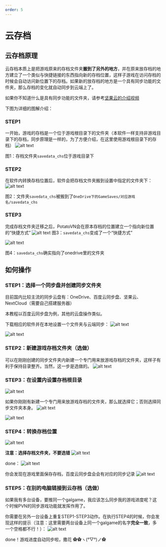 ```yaml
---
order: 5
---
```


# 云存档

## 云存档原理
云存档本质上是把游戏原来的存档文件夹**搬到了另外的地方**，并在原来放存档的地方建立了一个类似与快捷链接的东西指向新的存档位置，这样子游戏在访问存档的时候会自动访问新位置下的存档。如果新的放存档的地方是一个具有同步功能的文件夹，那么存档的变化就自动同步到云端上了。

如果你不知道什么是具有同步功能的文件夹，请参考[坚果云的介绍视频](https://www.bilibili.com/video/BV1oK4y157LX/)

下图为详细的图解介绍：
### STEP1
一开始，游戏的存档是一个位于游戏根目录下的文件夹（本软件一样支持非游戏目录下的存档，同步原理是一样的，为了方便介绍，在这里使用游戏根目录下的存档）
![alt text](/usage/cloud-savedata1.png)

图1：存档文件夹`savedata_chs`位于游戏目录下

### STEP2
在软件内转换存档位置后，软件会把存档文件夹搬到设置中指定的文件夹下：
![alt text](/usage/cloud-savedata2.png)

图2：文件夹`savedata_chs`被搬到了`OneDrive下的GameSaves/对应游戏名/savedata_chs` 

### STEP3
完成存档文件夹迁移之后，PotatoVN会在原本存档的位置建立一个指向新位置的“快捷方式”
![alt text](/usage/cloud-savedata3.png)
图3：`savedata_chs`变成了一个“快捷方式”

![alt text](/usage/cloud-savedata4.png)

图4：`savedata_chs`确实指向了onedrive里的文件夹

## 如何操作
### STEP1：选择一个同步盘并创建同步文件夹
目前国内比较主流的同步云盘有：OneDrive、百度云同步盘、坚果云、NextCloud（需要自己搭建服务器）

本教程以百度云同步盘为例，其他的云盘操作类似。

下载相应的软件并在本地设置一个文件夹与云端同步：
![alt text](/usage/cloud-savedata5.png)

![alt text](/usage/cloud-savedata6.png)

### STEP2：新建游戏存档文件夹（选做）
可以在刚刚创建的同步文件夹内新建一个专门用来放游戏存档的文件夹，这样子有利于保持目录整齐。当然，这一步是选做的。
![alt text](/usage/cloud-savedata7.png)

### STEP3：在设置内设置存档根目录
![alt text](/usage/cloud-savedata8.png)

如果你刚刚有新建一个专门用来放游戏存档的文件夹，那么就选择它；否则选择同步文件夹本身。
![alt text](/usage/cloud-savedata9.png)

![alt text](/usage/cloud-savedata10.png)

### STEP4：转换存档位置
![alt text](/usage/cloud-savedata11.png)

**注意：选择存档文件夹，不要选错**
![alt text](/usage/cloud-savedata12.png)

done：
![alt text](/usage/cloud-savedata13.png)

你会发现在游戏里面保存存档，百度云同步盘会会有对应的同步记录
![alt text](/usage/cloud-savedata14.png)


### STEP5：在别的电脑链接到云存档（选做）
如果我有多台设备，要推同一个galgame，我应该怎么同步我的游戏进度呢？这个时候PVN的同步游戏功能就发挥作用了。

你需要在另外一台设备上重复STEP1-STEP3动作。在执行STEP4的时候，你会发现这样的提示（注意：这里需要两台设备上同一个galgame的名字**完全一致**，多一个空格都不行！）：
![alt text](/usage/cloud-savedata15.png)

done！游戏进度自动同步啦，撒花 ✿✿ヽ(°▽°)ノ✿